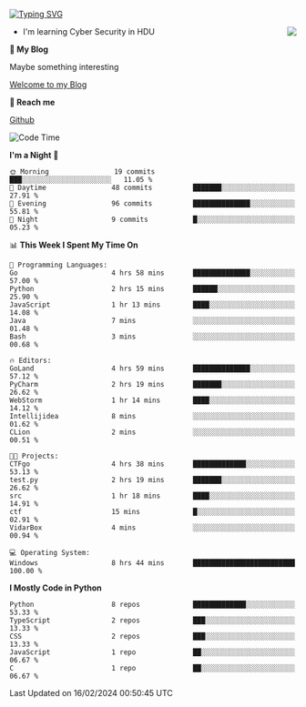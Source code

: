 [![Typing SVG](https://readme-typing-svg.herokuapp.com?font=Fira+Code&pause=1000&random=false&width=450&height=60&lines=Hello+%F0%9F%91%8B%F0%9F%8F%BB;I'm+JBNRZ)](https://git.io/typing-svg)

<a href="#">
  <img align="right" src="https://github-readme-stats.vercel.app/api?username=JBNRZ&show_icons=true&bg_color=15,f2f7fd,E0EAFC" />
</a>

- I'm learning Cyber Security in HDU

 **🌱 My Blog**

Maybe something interesting

[Welcome to my Blog](https://jbnrz.com.cn/)

 **💬 Reach me** 

[Github](https://github.com/JBNRZ)


<!--START_SECTION:waka-->
![Code Time](http://img.shields.io/badge/Code%20Time-322%20hrs%2028%20mins-blue)

**I'm a Night 🦉** 

```text
🌞 Morning                19 commits          ███░░░░░░░░░░░░░░░░░░░░░░   11.05 % 
🌆 Daytime                48 commits          ███████░░░░░░░░░░░░░░░░░░   27.91 % 
🌃 Evening                96 commits          ██████████████░░░░░░░░░░░   55.81 % 
🌙 Night                  9 commits           █░░░░░░░░░░░░░░░░░░░░░░░░   05.23 % 
```


📊 **This Week I Spent My Time On** 

```text
💬 Programming Languages: 
Go                       4 hrs 58 mins       ██████████████░░░░░░░░░░░   57.00 % 
Python                   2 hrs 15 mins       ██████░░░░░░░░░░░░░░░░░░░   25.90 % 
JavaScript               1 hr 13 mins        ████░░░░░░░░░░░░░░░░░░░░░   14.08 % 
Java                     7 mins              ░░░░░░░░░░░░░░░░░░░░░░░░░   01.48 % 
Bash                     3 mins              ░░░░░░░░░░░░░░░░░░░░░░░░░   00.68 % 

🔥 Editors: 
GoLand                   4 hrs 59 mins       ██████████████░░░░░░░░░░░   57.12 % 
PyCharm                  2 hrs 19 mins       ███████░░░░░░░░░░░░░░░░░░   26.62 % 
WebStorm                 1 hr 14 mins        ████░░░░░░░░░░░░░░░░░░░░░   14.12 % 
Intellijidea             8 mins              ░░░░░░░░░░░░░░░░░░░░░░░░░   01.62 % 
CLion                    2 mins              ░░░░░░░░░░░░░░░░░░░░░░░░░   00.51 % 

🐱‍💻 Projects: 
CTFgo                    4 hrs 38 mins       █████████████░░░░░░░░░░░░   53.13 % 
test.py                  2 hrs 19 mins       ███████░░░░░░░░░░░░░░░░░░   26.62 % 
src                      1 hr 18 mins        ████░░░░░░░░░░░░░░░░░░░░░   14.91 % 
ctf                      15 mins             █░░░░░░░░░░░░░░░░░░░░░░░░   02.91 % 
VidarBox                 4 mins              ░░░░░░░░░░░░░░░░░░░░░░░░░   00.94 % 

💻 Operating System: 
Windows                  8 hrs 44 mins       █████████████████████████   100.00 % 
```

**I Mostly Code in Python** 

```text
Python                   8 repos             █████████████░░░░░░░░░░░░   53.33 % 
TypeScript               2 repos             ███░░░░░░░░░░░░░░░░░░░░░░   13.33 % 
CSS                      2 repos             ███░░░░░░░░░░░░░░░░░░░░░░   13.33 % 
JavaScript               1 repo              ██░░░░░░░░░░░░░░░░░░░░░░░   06.67 % 
C                        1 repo              ██░░░░░░░░░░░░░░░░░░░░░░░   06.67 % 
```




 Last Updated on 16/02/2024 00:50:45 UTC
<!--END_SECTION:waka-->

